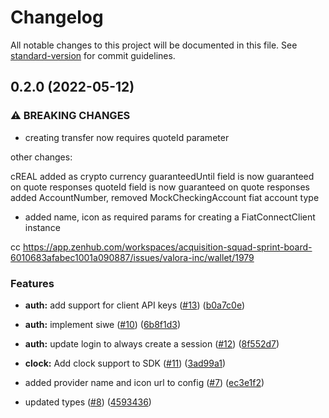 # Changelog

All notable changes to this project will be documented in this file. See [standard-version](https://github.com/conventional-changelog/standard-version) for commit guidelines.

## 0.2.0 (2022-05-12)


### ⚠ BREAKING CHANGES

* creating transfer now requires quoteId parameter

other changes:

cREAL added as crypto currency
guaranteedUntil field is now guaranteed on quote responses
quoteId field is now guaranteed on quote responses
added AccountNumber, removed MockCheckingAccount fiat account type
* added name, icon as required params for creating a FiatConnectClient instance

cc https://app.zenhub.com/workspaces/acquisition-squad-sprint-board-6010683afabec1001a090887/issues/valora-inc/wallet/1979

### Features

* **auth:** add support for client API keys ([#13](https://github.com/fiatconnect/fiatconnect-sdk/issues/13)) ([b0a7c0e](https://github.com/fiatconnect/fiatconnect-sdk/commit/b0a7c0e2464aafef980bc558495f13c4277cb738))
* **auth:** implement siwe ([#10](https://github.com/fiatconnect/fiatconnect-sdk/issues/10)) ([6b8f1d3](https://github.com/fiatconnect/fiatconnect-sdk/commit/6b8f1d385b3e099ba9124f5446a7fc8b6dd1db7d))
* **auth:** update login to always create a session ([#12](https://github.com/fiatconnect/fiatconnect-sdk/issues/12)) ([8f552d7](https://github.com/fiatconnect/fiatconnect-sdk/commit/8f552d7f668d967989e57f35d9e8a0a7ac00f060))
* **clock:** Add clock support to SDK ([#11](https://github.com/fiatconnect/fiatconnect-sdk/issues/11)) ([3ad99a1](https://github.com/fiatconnect/fiatconnect-sdk/commit/3ad99a1c177df3dd49ca2aa1ff2bef9d48dcf48d))


* added provider name and icon url to config ([#7](https://github.com/fiatconnect/fiatconnect-sdk/issues/7)) ([ec3e1f2](https://github.com/fiatconnect/fiatconnect-sdk/commit/ec3e1f2cc72e4fa8ea654cf2f4c603fba5b62a77))
* updated types ([#8](https://github.com/fiatconnect/fiatconnect-sdk/issues/8)) ([4593436](https://github.com/fiatconnect/fiatconnect-sdk/commit/4593436cfa3437cc089d02f509ac6faa0cf60469))
